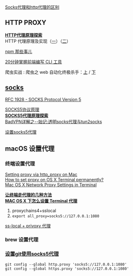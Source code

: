 
[Socks代理和http代理的区别](https://wrfly.kfd.me/SOCKS%E4%BB%A3%E7%90%86%E5%92%8CHTTP%E4%BB%A3%E7%90%86%E7%9A%84%E5%8C%BA%E5%88%AB/)  

## HTTP PROXY
[**HTTP代理原理探索**](http://blog.csdn.net/cszhouwei/article/details/74354166)  
HTTP 代理原理及实现（[一](https://imququ.com/post/web-proxy.html)）（[二](https://imququ.com/post/web-proxy-2.html)）

[npm 那些事儿](https://www.jianshu.com/p/e8755bfbf8f4)  

[20分钟掌握前端编写 CLI 工具](https://cloud.tencent.com/developer/article/1005105)  

爬虫实战 : 爬虫之 web 自动化终极杀手：[上](https://www.qcloud.com/community/article/759574) / [下](https://www.qcloud.com/community/article/565333)  

## [socks](https://en.wikipedia.org/wiki/SOCKS)
[RFC 1928 - SOCKS Protocol Version 5](https://www.ietf.org/rfc/rfc1928.txt)  

[SOCKS5协议原理](http://www.cppblog.com/noflybird/archive/2009/12/26/104149.html)  
[**SOCKS5代理原理探索**](http://blog.csdn.net/cszhouwei/article/details/74362427)  
[BadVPN详解之--始记:透明socks代理与tun2socks](http://blog.csdn.net/dog250/article/details/70343230)  

[设置socks5代理](https://www.jianshu.com/p/ff4093ed893f)  

## macOS 设置代理
### 终端设置代理
[Setting proxy via http_proxy on Mac](https://superuser.com/questions/384398/setting-proxy-via-http-proxy-on-mac)  
[How to set proxy on OS X Terminal permanently?](https://apple.stackexchange.com/questions/226544/how-to-set-proxy-on-os-x-terminal-permanently)  
[Mac OS X Network Proxy Settings in Terminal](https://dmorgan.info/posts/mac-network-proxy-terminal/)  

[**让终端走代理的几种方法**](https://blog.fazero.me/2015/09/15/%E8%AE%A9%E7%BB%88%E7%AB%AF%E8%B5%B0%E4%BB%A3%E7%90%86%E7%9A%84%E5%87%A0%E7%A7%8D%E6%96%B9%E6%B3%95/)  
[**MAC OS X 下怎么设置 Terminal 代理**](https://www.v2ex.com/t/249079)  

1. proxychains4+sslocal  
2. `export all_proxy=socks5://127.0.0.1:1080`  

[ss-local + privoxy 代理](https://www.zfl9.com/ss-local.html)  

### brew 设置代理

### [设置git使用socks5代理](https://gist.github.com/bluethon/45766d0a4541ab633e32a49b6c4e4bdd)

```shell
git config --global http.proxy 'socks5://127.0.0.1:1080'
git config --global https.proxy 'socks5://127.0.0.1:1080'
```
